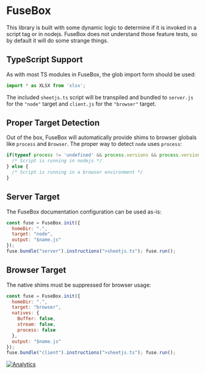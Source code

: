 # FuseBox

This library is built with some dynamic logic to determine if it is invoked in a
script tag or in nodejs.  FuseBox does not understand those feature tests, so by
default it will do some strange things.

## TypeScript Support

As with most TS modules in FuseBox, the glob import form should be used:

```typescript
import * as XLSX from 'xlsx';
```

The included `sheetjs.ts` script will be transpiled and bundled to `server.js`
for the `"node"` target and `client.js` for the `"browser"` target.

## Proper Target Detection

Out of the box, FuseBox will automatically provide shims to browser globals like
`process` and `Browser`.  The proper way to detect `node` uses `process`:

```typescript
if(typeof process != 'undefined' && process.versions && process.versions.node) {
  /* Script is running in nodejs */
} else {
  /* Script is running in a browser environment */
}
```

## Server Target

The FuseBox documentation configuration can be used as-is:

```js
const fuse = FuseBox.init({
  homeDir: ".",
  target: "node",
  output: "$name.js"
});
fuse.bundle("server").instructions(">sheetjs.ts"); fuse.run();
```

## Browser Target

The native shims must be suppressed for browser usage:

```js
const fuse = FuseBox.init({
  homeDir: ".",
  target: "browser",
  natives: {
    Buffer: false,
    stream: false,
    process: false
  },
  output: "$name.js"
});
fuse.bundle("client").instructions(">sheetjs.ts"); fuse.run();
```

[![Analytics](https://ga-beacon.appspot.com/UA-36810333-1/SheetJS/js-xlsx?pixel)](https://github.com/SheetJS/js-xlsx)

